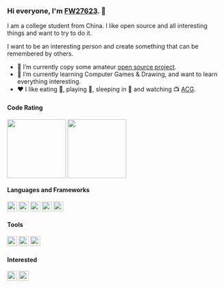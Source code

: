 ### Hi everyone, I'm [FW27623](https://www.fw1028.top). 👋

I am a college student from China. I like open source and all interesting things and want to try to do it.

I want to be an interesting person and create something that can be remembered by others.

- 🔭 I’m currently copy some amateur [open source project](https://github.com/FW27623?tab=repositories).
- 🌱 I’m currently learning Computer Games & Drawing, and want to learn everything interesting.
- ❤️ I like eating 🍉, playing 🏓, sleeping in 🛌 and watching 📺 [ACG](<https://en.wikipedia.org/wiki/ACG_(subculture)>).

#### Code Rating
<img align="center" height="137px" src="https://github-readme-stats.vercel.app/api?username=FW27623&hide_title=false&show_icons=true&icon_color=0078e7&title_color=0078e7&locale=en">
<img align="center" height="137px" src="https://github-readme-stats.vercel.app/api/top-langs/?username=FW27623&hide_title=false&show_icons=true&icon_color=0078e7&title_color=0078e7&locale=en">

#### Languages and Frameworks

<code><img height="23" src="https://www.fw1028.top/wp-content/uploads/2021/06/html.png"></code>
<code><img height="23" src="https://www.fw1028.top/wp-content/uploads/2021/06/css.png"></code>
<code><img height="23" src="https://www.fw1028.top/wp-content/uploads/2021/06/javascript.png"></code>
<code><img height="23" src="https://www.fw1028.top/wp-content/uploads/2021/06/nodejs.png"></code>
<code><img height="23" src="https://www.fw1028.top/wp-content/uploads/2021/06/python.png"></code>

#### Tools

<code><img height="23" src="https://www.fw1028.top/wp-content/uploads/2021/06/git.png"></code>
<code><img height="23" src="https://www.fw1028.top/wp-content/uploads/2021/06/visual-studio-code.png"></code>
<code><img height="23" src="https://www.fw1028.top/wp-content/uploads/2021/06/macos.png"></code>

#### Interested

<code><img height="23" src="https://www.fw1028.top/wp-content/uploads/2021/06/unity.png"></code>
<code><img height="23" src="https://www.fw1028.top/wp-content/uploads/2021/06/unreal-engine.png"></code>
